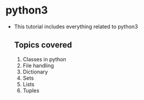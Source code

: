 # python3

- This tutorial includes everything related to python3

  <h2>Topics covered</h2>
  <ol>
    <li>Classes in python</li>
    <li>File handling</li>
    <li>Dictionary</li>
    <li>Sets</li>
    <li>Lists</li>
    <li>Tuples</li>
  </ol>

